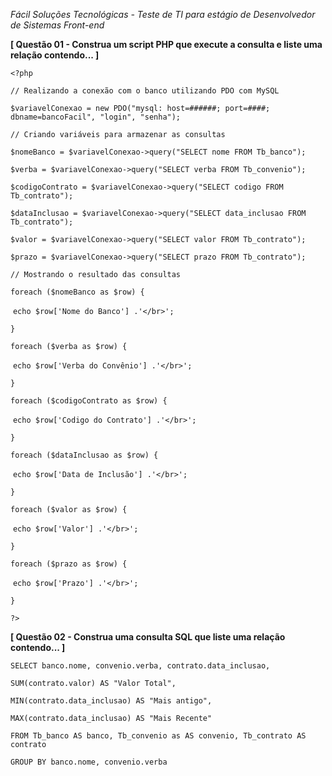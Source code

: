 *Fácil Soluções Tecnológicas - Teste de TI para estágio de Desenvolvedor de Sistemas Front-end*



**[ Questão 01 - Construa um script PHP que execute a consulta e liste uma relação contendo... ]**

  

`<?php`



`// Realizando a conexão com o banco utilizando PDO com MySQL`

`$variavelConexao = new PDO("mysql: host=######; port=####; dbname=bancoFacil", "login", "senha");`



`// Criando variáveis para armazenar as consultas`

`$nomeBanco = $variavelConexao->query("SELECT nome FROM Tb_banco");`

`$verba = $variavelConexao->query("SELECT verba FROM Tb_convenio");`

`$codigoContrato = $variavelConexao->query("SELECT codigo FROM Tb_contrato");`

`$dataInclusao = $variavelConexao->query("SELECT data_inclusao FROM Tb_contrato");`

`$valor = $variavelConexao->query("SELECT valor FROM Tb_contrato");`

`$prazo = $variavelConexao->query("SELECT prazo FROM Tb_contrato");`



`// Mostrando o resultado das consultas` 

`foreach ($nomeBanco as $row) {`

​	`echo $row['Nome do Banco'] .'</br>';`

`}`

`foreach ($verba as $row) {`

​	`echo $row['Verba do Convênio'] .'</br>';`

`}`

`foreach ($codigoContrato as $row) {`

​	`echo $row['Codigo do Contrato'] .'</br>';`

`}`

`foreach ($dataInclusao as $row) {`

​	`echo $row['Data de Inclusão'] .'</br>';`

`}`

`foreach ($valor as $row) {`

​	`echo $row['Valor'] .'</br>';`

`}`

`foreach ($prazo as $row) {`

​	`echo $row['Prazo'] .'</br>';`

`}`

`?>`



**[ Questão 02 - Construa uma consulta SQL que liste uma relação contendo... ]**



`SELECT banco.nome, convenio.verba, contrato.data_inclusao,` 

`SUM(contrato.valor) AS "Valor Total",`

`MIN(contrato.data_inclusao) AS "Mais antigo",`

`MAX(contrato.data_inclusao) AS "Mais Recente"`

`FROM Tb_banco AS banco, Tb_convenio as AS convenio, Tb_contrato AS contrato`

`GROUP BY banco.nome, convenio.verba`



